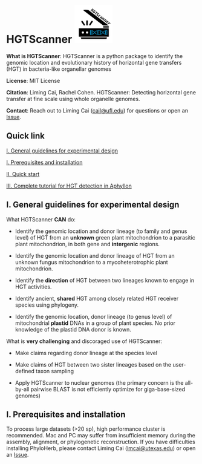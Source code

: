 # HGTScanner		<img src="/images/logo.jpg" width="100" height="100">

**What is HGTScanner**: HGTScanner is a python package to identify the genomic location and evolutionary history of horizontal gene transfers (HGT) in bacteria-like organellar genomes

**License**: MIT License

**Citation**: Liming Cai, Rachel Cohen. HGTScanner: Detecting horizontal gene transfer at fine scale using whole organelle genomes.

**Contact**: Reach out to Liming Cai (cail@ufl.edu) for questions or open an [Issue](https://github.com/lmcai/HGTScanner/issues).

## Quick link
[I. General guidelines for experimental design](https://github.com/lmcai/HGTScanner#v-general-guidelines-for-genome-skimming-data-collection)

[I. Prerequisites and installation](https://github.com/lmcai/HGTScanner#i-prerequisites-and-installation)
	
[II. Quick start](https://github.com/lmcai/HGTScanner#ii-quick-start)

[III. Complete tutorial for HGT detection in Aphyllon](https://github.com/lmcai/HGTScanner#iii-complete-tutorial-for-hgt-detection-in-aphyllon)

## I. General guidelines for experimental design

What HGTScanner **CAN** do:

- Identify the genomic location and donor lineage (to family and genus level) of HGT from an **unknown** green plant mitochondrion to a parasitic plant mitochondrion, in both gene and **intergenic** regions.
 
- Identify the genomic location and donor lineage of HGT from an unknown fungus mitochondrion to a mycoheterotrophic plant mitochondrion.

- Identify the **direction** of HGT between two lineages known to engage in HGT activities.

- Identify ancient, **shared** HGT among closely related HGT receiver species using phylogeny.
   
- Identify the genomic location, donor lineage (to genus level) of mitochondrial **plastid** DNAs in a group of plant species. No prior knowledge of the plastid DNA donor is known.

What is **very challenging** and discoraged use of HGTScanner:

- Make claims regarding donor lineage at the species level

- Make claims of HGT between two sister lineages based on the user-defined taxon sampling

- Apply HGTScanner to nuclear genomes (the primary concern is the all-by-all pairwise BLAST is not efficiently optimize for giga-base-sized genomes)

## I. Prerequisites and installation

To process large datasets (>20 sp), high performance cluster is recommended. Mac and PC may suffer from insufficient memory during the assembly, alignment, or phylogenetic reconstruction. If you have difficulties installing PhyloHerb, please contact Liming Cai (lmcai@utexas.edu) or open an [Issue](https://github.com/lmcai/PhyloHerb/issues).

